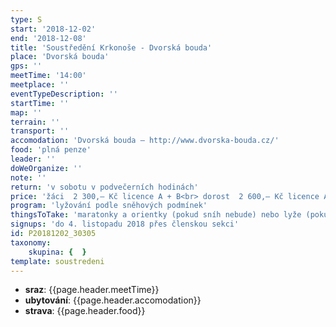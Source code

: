```yaml
---
type: S
start: '2018-12-02'
end: '2018-12-08'
title: 'Soustředění Krkonoše - Dvorská bouda'
place: 'Dvorská bouda'
gps: ''
meetTime: '14:00'
meetplace: ''
eventTypeDescription: ''
startTime: ''
map: ''
terrain: ''
transport: ''
accomodation: 'Dvorská bouda – http://www.dvorska-bouda.cz/'
food: 'plná penze'
leader: ''
doWeOrganize: ''
note: ''
return: 'v sobotu v podvečerních hodinách'
price: 'žáci  2 300,– Kč licence A + B<br> dorost  2 600,– Kč licence A<br> ostatní   3 000,– Kč<br>žáci  2 300,– Kč licence A + B<br> dorost  2 600,– Kč licence A<br> ostatní   3 000,– Kč<br>žáci  2 300,– Kč licence A + B<br> dorost  2 600,– Kč licence A<br> ostatní   3 000,– Kč'
program: 'lyžování podle sněhových podmínek'
thingsToTake: 'maratonky a orientky (pokud sníh nebude) nebo lyže (pokud sníh bude), věci co <br> běžně potřebujete<br>maratonky a orientky (pokud sníh nebude) nebo lyže (pokud sníh bude), věci co běžně potřebujete'
signups: 'do 4. listopadu 2018 přes členskou sekci'
id: P20181202_30305
taxonomy:
    skupina: {  }
template: soustredeni
---
```

* **sraz**: {{page.header.meetTime}}
* **ubytování**: {{page.header.accomodation}}
* **strava**: {{page.header.food}}
